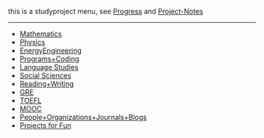 this is a studyproject menu, see [Progress](https://github.com/AAAlimjan/Study-Notes-2019/projects) and [Project-Notes](https://github.com/AAAlimjan/Study-Notes-2019/wiki)

------

- [Mathematics](https://github.com/AAAlimjan/ComingBack/tree/master/Mathematics) 
- [Physics](https://github.com/AAAlimjan/stuff2019/tree/master/Physics) 
- [EnergyEngineering](https://github.com/AAAlimjan/ComingBack/tree/master/EnergyEngineering)
- [Programs+Coding](https://github.com/AAAlimjan/ComingBack/tree/master/Coding) 
- [Language Studies](https://github.com/AAAlimjan/ComingBack/tree/master/Studying%20Russian)
- [Social Sciences](https://github.com/AAAlimjan/ComingBack/tree/master/Social%20Sciences) 
- [Reading+Writing](https://github.com/AAAlimjan/ComingBack/tree/master/Reading%20Challenge) 
- [GRE](https://github.com/AAAlimjan/ComingBack/tree/master/GRE) 
- [TOEFL](https://github.com/AAAlimjan/Study-Notes-2019/tree/master/TOEFL) 
- [MOOC](https://github.com/AAAlimjan/Study-Notes-2019/tree/master/MOOC)
- [People+Organizations+Journals+Blogs](https://github.com/AAAlimjan/Study-Notes-2019/tree/master/Organizations%20&%20Journals)
- [Projects for Fun]()
